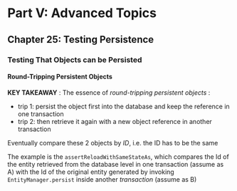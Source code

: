 # Part V: Advanced Topics
## Chapter 25: Testing Persistence
### Testing That Objects can be Persisted
#### Round-Tripping Persistent Objects

**KEY TAKEAWAY** : 
The essence of *round-tripping persistent objects* : 

* trip 1: persist the object first into the database and keep the reference in one transaction
* trip 2: then retrieve it again with a new object reference in another transaction

Eventually compare these 2 objects by *ID*, i.e. the ID has to be the same

The example is the `assertReloadWithSameStateAs`, which compares the Id of the entity retrieved from the database level in one transaction (assume as A) with the Id of the original entity generated by invoking `EntityManager.persist` inside another *transaction* (assume as B)


